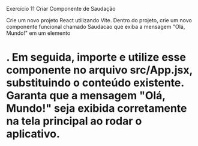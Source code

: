 Exercício 11 Criar Componente de Saudação

Crie um novo projeto React utilizando Vite. Dentro do projeto, crie um novo componente funcional chamado Saudacao que exiba a mensagem "Olá, Mundo!" em um elemento <h1>. Em seguida, importe e utilize esse componente no arquivo src/App.jsx, substituindo o conteúdo existente. Garanta que a mensagem "Olá, Mundo!" seja exibida corretamente na tela principal ao rodar o aplicativo.
